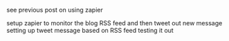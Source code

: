 see previous post on using zapier

setup zapier to monitor the blog RSS feed and then tweet out new message
setting up tweet message based on RSS feed
testing it out 
